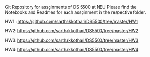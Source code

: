Git Repository for assginments of DS 5500 at NEU
Please find the Notebooks and Readmes for each assginment in the respective folder.

HW1 : https://github.com/sarthakkothari/DS5500/tree/master/HW1

HW2: https://github.com/sarthakkothari/DS5500/tree/master/HW2

HW3: https://github.com/sarthakkothari/DS5500/tree/master/HW3

HW4: https://github.com/sarthakkothari/DS5500/tree/master/HW4
